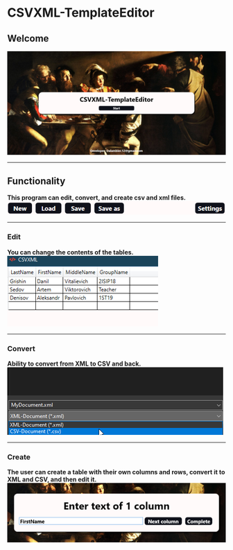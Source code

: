 # CSVXML-TemplateEditor
## Welcome
![Title](GithubImages/Title.png "Title screen")
___
## Functionality
**This program can edit, convert, and create csv and xml files.**
![Functionality](GithubImages/Func.png "Functionality")
___
### Edit
**You can change the contents of the tables.**
![EditTable](GithubImages/Edit.png "EditTable")
___
### Convert
**Ability to convert from XML to CSV and back.**
![Title](GithubImages/Convert.png "Title screen")
___
### Create
**The user can create a table with their own columns and rows, convert it to XML and CSV, and then edit it.**
![CreateColumn](GithubImages/FileAdd.png "CreateColumn")